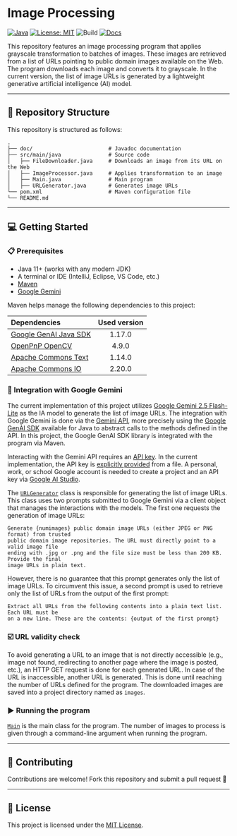 # Image Processing

[![Java](https://img.shields.io/badge/Java-11%2B-orange?logo=java)](https://www.oracle.com/java/technologies/javase-downloads.html)
[![License: MIT](https://img.shields.io/badge/License-MIT-blue.svg)](LICENSE)
![Build](https://img.shields.io/badge/build-manual-lightgrey)
[![Docs](https://img.shields.io/badge/docs-Javadoc-green)](./doc/index.html)

This repository features an image processing program that applies grayscale transformation to batches of images.
These images are retrieved from a list of URLs pointing to public domain images available on the Web. The program
downloads each image and converts it to grayscale. In the current version, the list of image URLs is generated by
a lightweight generative artificial intelligence (AI) model.

---

## 📂 Repository Structure

This repository is structured as follows:

```
.
├── doc/                        # Javadoc documentation
├── src/main/java               # Source code
│   ├── FileDownloader.java     # Downloads an image from its URL on the Web
│   ├── ImageProcessor.java     # Applies transformation to an image
│   ├── Main.java               # Main program
│   ├── URLGenerator.java       # Generates image URLs
└── pom.xml                     # Maven configuration file
└── README.md
```

---

## 💻 Getting Started

### 📋 Prerequisites

- Java 11+ (works with any modern JDK)
- A terminal or IDE (IntelliJ, Eclipse, VS Code, etc.)
- [Maven](https://maven.apache.org)
- [Google Gemini](https://gemini.google.com/)

Maven helps manage the following dependencies to this project:

| Dependencies                                                           | Used version |
|:-----------------------------------------------------------------------|:------------:| 
| [Google GenAI Java SDK](https://github.com/googleapis/java-genai)      |    1.17.0    | 
| [OpenPnP OpenCV](https://github.com/openpnp/opencv)                    |    4.9.0     | 
| [Apache Commons Text](https://commons.apache.org/proper/commons-text/) |    1.14.0    |   
| [Apache Commons IO](https://commons.apache.org/proper/commons-io/)     |    2.20.0    |

### 🤖 Integration with Google Gemini

The current implementation of this project utilizes [Google Gemini 2.5 Flash-Lite](https://ai.google.dev/gemini-api/docs/models) as
the IA model to generate the list of image URLs. The integration with Google Gemini is done via the 
[Gemini API](https://ai.google.dev/api), more precisely using the 
[Google GenAI SDK](https://ai.google.dev/gemini-api/docs/libraries) available for Java to abstract calls to the methods 
defined in the API. In this project, the Google GenAI SDK library is integrated with the program via Maven. 

Interacting with the Gemini API requires an [API key](https://ai.google.dev/gemini-api/docs/api-key). In the current 
implementation, the API key is [explicitly provided](https://ai.google.dev/gemini-api/docs/api-key#provide-api-key-explicitly) 
from a file. A personal, work, or school Google account is needed to create a project and an API key via
[Google AI Studio](https://aistudio.google.com/app/api-keys).

The [`URLGenerator`](src/main/java/URLGenerator.java) class is responsible for generating the list of image URLs.
This class uses two prompts submitted to Google Gemini via a client object that manages the interactions with the 
models. The first one requests the generation of image URLs:

```
Generate {numimages} public domain image URLs (either JPEG or PNG format) from trusted 
public domain image repositories. The URL must directly point to a valid image file 
ending with .jpg or .png and the file size must be less than 200 KB. Provide the final 
image URLs in plain text.
```

However, there is no guarantee that this prompt generates only the list of image URLs. To circumvent this issue, a
second prompt is used to retrieve only the list of URLs from the output of the first prompt:

```
Extract all URLs from the following contents into a plain text list. Each URL must be 
on a new line. These are the contents: {output of the first prompt}
```

### ☑️ URL validity check

To avoid generating a URL to an image that is not directly accessible (e.g., image not found, redirecting to 
another page where the image is posted, etc.), an HTTP GET request is done for each generated URL. In case of the URL
is inaccessible, another URL is generated. This is done until reaching the number of URLs defined for the program. 
The downloaded images are saved into a project directory named as `images`.

### ▶️ Running the program

[`Main`](src/main/java/Main.java) is the main class for the program. The number of images to process is given through a 
command-line argument when running the program.

---

## 🤝 Contributing

Contributions are welcome! Fork this repository and submit a pull request 🚀

---

## 📜 License

This project is licensed under the [MIT License](LICENSE).
